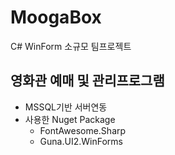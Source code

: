 # MoogaBox
C# WinForm 소규모 팀프로젝트

## 영화관 예매 및 관리프로그램
- MSSQL기반 서버연동
- 사용한 Nuget Package
  - FontAwesome.Sharp
  - Guna.UI2.WinForms 
